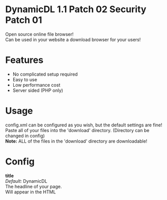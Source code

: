 # DynamicDL 1.1 Patch 02 Security Patch 01
Open source online file browser!  
Can be used in your website a download browser for your users!
# Features
* No complicated setup required
* Easy to use
* Low performance cost
* Server sided (PHP only)
# Usage
config.xml can be configured as you wish, but the default settings are fine!  
Paste all of your files into the 'download' directory. (Directory can be changed in config)  
**Note:** ALL of the files in the 'download' directory are downloadable!

# Config  
**title**  
  *Default:* DynamicDL  
  The headline of your page.  
  Will appear in the HTML <title> and as the headline of the site.  
 
**root**  
  *Default:* download  
  The root directory of your downloadables.  
    
**bytefactor**  
  *Default:* 2  
  How the file size should be displayed.
  0: *Byte*, 1: *KB*, 2: *MB*, 3: *GB*  
  
**decimal_points**  
  *Default:* 2  
  The amount of decimal points of the file size.  
  
# Installation:
* Download all of the files
* Copy the files to your webspace
* Create a link to dyndl.php
* Put all of your files into the 'download' directory
* Done!  
Wasn't that complicated, was it?

# Changelog:
### v1.0
*First release*
### v1.1
*Changed config.xml arguments*
### v1.1 Patch 01
*Fixed major bugs that broke folder structures*
### v1.1 Patch 02
*Fixed bug that didn't add the path of the subdirectory into the download URL*
### v1.1 Security Patch 01
*Fixed XSS*
*Fixed entire file system beyond the download directory being exploreable because of ../*
